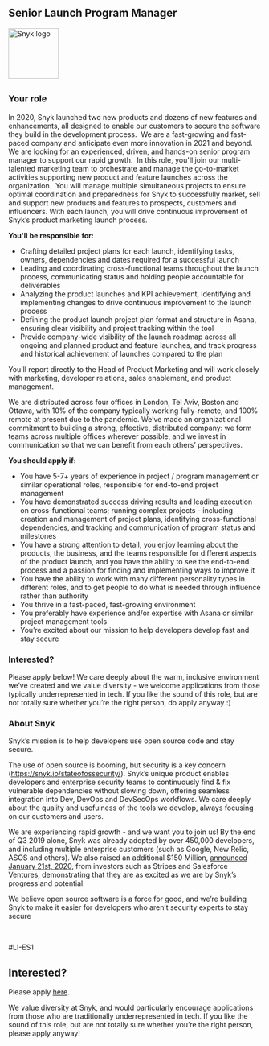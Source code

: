 Senior Launch Program Manager
---

<img src="https://res.cloudinary.com/snyk/image/upload/v1537345894/press-kit/brand/logo-black.png" width="100" alt="Snyk logo" />

<h2><sub><strong>Your role</strong></sub></h2>
<p><span style="font-weight: 400;">In 2020, Snyk launched two new products and dozens of new features and enhancements, all designed to enable our customers to secure the software they build in the development process.&nbsp; We are a fast-growing and fast-paced company and anticipate even more innovation in 2021 and beyond.&nbsp; We are looking for an experienced, driven, and hands-on senior program manager to support our rapid growth.&nbsp; In this role, you'll join our multi-talented marketing team to orchestrate and manage the go-to-market activities supporting new product and feature launches across the organization.&nbsp; You will manage multiple simultaneous projects to ensure optimal coordination and preparedness for Snyk to successfully market, sell and support new products and features to prospects, customers and influencers. With each launch, you will drive continuous improvement of Snyk’s product marketing launch process.</span></p>
<p><strong>You'll be responsible for:</strong></p>
<ul>
<li style="font-weight: 400;"><span style="font-weight: 400;">Crafting detailed project plans for each launch, identifying tasks, owners, dependencies and dates required for a successful launch</span></li>
<li style="font-weight: 400;"><span style="font-weight: 400;">Leading and coordinating cross-functional teams throughout the launch process, communicating status and holding people accountable for deliverables</span></li>
<li style="font-weight: 400;"><span style="font-weight: 400;">Analyzing the product launches and KPI achievement, identifying and implementing changes to drive continuous improvement to the launch process</span></li>
<li style="font-weight: 400;"><span style="font-weight: 400;">Defining the product launch project plan format and structure in Asana, ensuring clear visibility and project tracking within the tool</span></li>
<li style="font-weight: 400;"><span style="font-weight: 400;">Provide company-wide visibility of the launch roadmap across all ongoing and planned product and feature launches, and track progress and historical achievement of launches compared to the plan</span></li>
</ul>
<p><span style="font-weight: 400;">You’ll report directly to the Head of Product Marketing and will work closely with marketing, developer relations, sales enablement, and product management.</span></p>
<p><span style="font-weight: 400;">We are distributed across four offices in London, Tel Aviv, Boston and Ottawa, with 10% of the company typically working fully-remote, and 100% remote at present due to the pandemic. We’ve made an organizational commitment to building a strong, effective, distributed company: we form teams across multiple offices wherever possible, and we invest in communication so that we can benefit from each others’ perspectives.&nbsp;</span></p>
<p><strong>You should apply if:</strong></p>
<ul>
<li style="font-weight: 400;"><span style="font-weight: 400;">You have 5-7+ years of experience in project / program management or similar operational roles, responsible for end-to-end project management</span></li>
<li style="font-weight: 400;"><span style="font-weight: 400;">You have demonstrated success driving results and leading execution on cross-functional teams; running complex projects - including creation and management of project plans, identifying cross-functional dependencies, and tracking and communication of program status and milestones</span></li>
<li style="font-weight: 400;"><span style="font-weight: 400;">You have a strong attention to detail, you enjoy learning about the products, the business, and the teams responsible for different aspects of the product launch, and you have the ability to see the end-to-end process and a passion for finding and implementing ways to improve it</span></li>
<li style="font-weight: 400;"><span style="font-weight: 400;">You have the ability to work with many different personality types in different roles, and to get people to do what is needed through influence rather than authority</span></li>
<li style="font-weight: 400;"><span style="font-weight: 400;">You thrive in a fast-paced, fast-growing environment&nbsp;</span></li>
<li style="font-weight: 400;"><span style="font-weight: 400;">You preferably have experience and/or expertise with Asana or similar project management tools</span></li>
<li style="font-weight: 400;"><span style="font-weight: 400;">You’re excited about our mission to help developers develop fast and stay secure</span></li>
</ul>
<h3><strong>Interested?</strong></h3>
<p><span style="font-weight: 400;">Please apply below! We care deeply about the warm, inclusive environment we’ve created and we value diversity - we welcome applications from those typically underrepresented in tech. If you like the sound of this role, but are not totally sure whether you’re the right person, do apply anyway :)</span></p>
<h3><strong>About Snyk</strong></h3>
<p><span style="font-weight: 400;">Snyk’s mission is to help developers use open source code and stay secure.&nbsp;</span></p>
<p><span style="font-weight: 400;">The use of open source is booming, but security is a key concern (</span><a href="https://snyk.io/stateofossecurity/"><span style="font-weight: 400;">https://snyk.io/stateofossecurity/</span></a><span style="font-weight: 400;">). Snyk’s unique product enables developers and enterprise security teams to continuously find &amp; fix vulnerable dependencies without slowing down, offering seamless integration into Dev, DevOps and DevSecOps workflows. </span><span style="font-weight: 400;">We care deeply about the quality and usefulness of the tools we develop, always focusing on our customers and users.&nbsp;</span></p>
<p><span style="font-weight: 400;">We are experiencing rapid growth - and we want you to join us! By the end of Q3 2019 alone, Snyk was already adopted by over 450,000 developers, and including multiple enterprise customers (such as Google, New Relic, ASOS and others). </span><span style="font-weight: 400;">We also raised an additional $150 Million, </span><a href="https://en.globes.co.il/en/article-open-source-security-platform-snyk-raises-70m-1001300189"><span style="font-weight: 400;">a</span></a><a href="https://snyk.io/blog/snyk-closes-150m/"><span style="font-weight: 400;">nnounced </span></a><span style="font-weight: 400;"><a href="https://snyk.io/blog/snyk-closes-150m/">January 21st, 2020</a>, from investors such as Stripes and Salesforce Ventures, demonstrating that they are as excited as we are by Snyk’s progress and potential</span><span style="font-weight: 400;">.</span></p>
<p><span style="font-weight: 400;">We believe open source software is a force for good, and we’re building Snyk to make it easier for developers who aren’t security experts to stay secure</span></p>
<p>&nbsp;</p>
<p><span style="font-weight: 400;">#LI-ES1</span></p>

Interested?
---

Please apply [here](https://boards.greenhouse.io/snyk/jobs/4988783002#app).

We value diversity at Snyk, and would particularly encourage applications from those who are traditionally underrepresented in tech.
If you like the sound of this role, but are not totally sure whether you’re the right person, please apply anyway!
